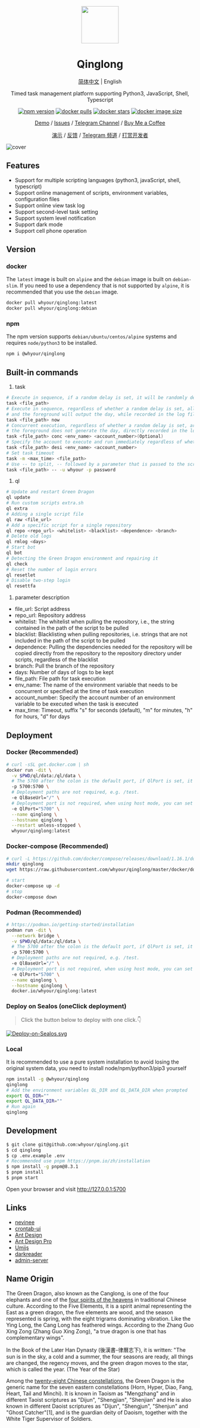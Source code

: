 <div align="center">
<img width="100" src="https://user-images.githubusercontent.com/22700758/191449379-f9f56204-0e31-4a16-be5a-331f52696a73.png">

<h1 align="center">Qinglong</h1>

[简体中文](./README.md) | English

Timed task management platform supporting Python3, JavaScript, Shell, Typescript

[![npm version][npm-version-image]][npm-version-url] [![docker pulls][docker-pulls-image]][docker-pulls-url] [![docker stars][docker-stars-image]][docker-stars-url] [![docker image size][docker-image-size-image]][docker-image-size-url]

[npm-version-image]: https://img.shields.io/npm/v/@whyour/qinglong?style=flat
[npm-version-url]: https://www.npmjs.com/package/@whyour/qinglong?activeTab=readme
[docker-pulls-image]: https://img.shields.io/docker/pulls/whyour/qinglong?style=flat
[docker-pulls-url]: https://hub.docker.com/r/whyour/qinglong
[docker-stars-image]: https://img.shields.io/docker/stars/whyour/qinglong?style=flat
[docker-stars-url]: https://hub.docker.com/r/whyour/qinglong
[docker-image-size-image]: https://img.shields.io/docker/image-size/whyour/qinglong?style=flat
[docker-image-size-url]: https://hub.docker.com/r/whyour/qinglong

[Demo](http://demo.dlww.cc:4433/) / [Issues](https://github.com/whyour/qinglong/issues) / [Telegram Channel](https://t.me/jiao_long) / [Buy Me a Coffee](https://www.buymeacoffee.com/qinglong)

[演示](http://demo.dlww.cc:4433/) / [反馈](https://github.com/whyour/qinglong/issues) / [Telegram 频道](https://t.me/jiao_long) / [打赏开发者](https://user-images.githubusercontent.com/22700758/244744295-29cd0cd1-c8bb-4ea1-adf6-29bd390ad4dd.jpg)
</div>

![cover](https://user-images.githubusercontent.com/22700758/244847235-8dc1ca21-e03f-4606-9458-0541fab60413.png)

## Features

- Support for multiple scripting languages (python3, javaScript, shell, typescript)
- Support online management of scripts, environment variables, configuration files
- Support online view task log
- Support second-level task setting
- Support system level notification
- Support dark mode
- Support cell phone operation

## Version

### docker

The `latest` image is built on `alpine` and the `debian` image is built on `debian-slim`. If you need to use a dependency that is not supported by `alpine`, it is recommended that you use the `debian` image.

```bash
docker pull whyour/qinglong:latest
docker pull whyour/qinglong:debian
```

### npm

The npm version supports `debian/ubuntu/centos/alpine` systems and requires `node/python3` to be installed.

```bash
npm i @whyour/qinglong
```

## Built-in commands

1. task

```bash
# Execute in sequence, if a random delay is set, it will be randomly delayed by a certain number of seconds
task <file_path>                                             
# Execute in sequence, regardless of whether a random delay is set, all run immediately, 
# and the foreground will output the day, while recorded in the log file
task <file_path> now                                         
# Concurrent execution, regardless of whether a random delay is set, are run immediately, 
# the foreground does not generate the day, directly recorded in the log file, and can be specified account execution
task <file_path> conc <env_name> <account_number>(Optional) 
# Specify the account to execute and run immediately regardless of whether a random delay is set 
task <file_path> desi <env_name> <account_number>       
# Set task timeout   
task -m <max_time> <file_path>
# Use -- to split, -- followed by a parameter that is passed to the script, as in the following example, the script receives the parameter -u whyour -p password
task <file_path> -- -u whyour -p password
```

1. ql

```bash
# Update and restart Green Dragon
ql update                                                    
# Run custom scripts extra.sh
ql extra                                                     
# Adding a single script file
ql raw <file_url>                                             
# Add a specific script for a single repository
ql repo <repo_url> <whitelist> <blacklist> <dependence> <branch>   
# Delete old logs
ql rmlog <days>                                              
# Start bot
ql bot                                                       
# Detecting the Green Dragon environment and repairing it
ql check                                                     
# Reset the number of login errors
ql resetlet                                                  
# Disable two-step login
ql resettfa                                                  
```

1. parameter description

- file_url: Script address
- repo_url: Repository address
- whitelist: The whitelist when pulling the repository, i.e., the string contained in the path of the script to be pulled
- blacklist: Blacklisting when pulling repositories, i.e. strings that are not included in the path of the script to be pulled
- dependence: Pulling the dependencies needed for the repository will be copied directly from the repository to the repository directory under scripts, regardless of the blacklist
- branch: Pull the branch of the repository
- days: Number of days of logs to be kept
- file_path: File path for task execution
- env_name: The name of the environment variable that needs to be concurrent or specified at the time of task execution
- account_number: Specify the account number of an environment variable to be executed when the task is executed
- max_time: Timeout, suffix "s" for seconds (default), "m" for minutes, "h" for hours, "d" for days

## Deployment

### Docker (Recommended)

```bash
# curl -sSL get.docker.com | sh
docker run -dit \
  -v $PWD/ql/data:/ql/data \
  # The 5700 after the colon is the default port, if QlPort is set, it needs to be the same as QlPort.
  -p 5700:5700 \
  # Deployment paths are not required, e.g. /test.
  -e QlBaseUrl="/" \
  # Deployment port is not required, when using host mode, you can set the port after service startup, default 5700
  -e QlPort="5700" \
  --name qinglong \
  --hostname qinglong \
  --restart unless-stopped \
  whyour/qinglong:latest
```

### Docker-compose (Recommended)

```bash
# curl -L https://github.com/docker/compose/releases/download/1.16.1/docker-compose-`uname -s`-`uname -m` -o /usr/local/bin/docker-compose
mkdir qinglong
wget https://raw.githubusercontent.com/whyour/qinglong/master/docker/docker-compose.yml

# start
docker-compose up -d
# stop
docker-compose down
```

### Podman (Recommended)

```bash
# https://podman.io/getting-started/installation
podman run -dit \
  --network bridge \
  -v $PWD/ql/data:/ql/data \
  # The 5700 after the colon is the default port, if QlPort is set, it needs to be the same as QlPort.
  -p 5700:5700 \
  # Deployment paths are not required, e.g. /test.
  -e QlBaseUrl="/" \
  # Deployment port is not required, when using host mode, you can set the port after service startup, default 5700
  -e QlPort="5700" \
  --name qinglong \
  --hostname qinglong \
  docker.io/whyour/qinglong:latest
```
### Deploy on Sealos (oneClick deployment)

> Click the button below to deploy with one click.👇

[![Deploy-on-Sealos.svg](https://raw.githubusercontent.com/labring-actions/templates/main/Deploy-on-Sealos.svg)](https://cloud.sealos.io/?openapp=system-fastdeploy?templateName=qinglong)


### Local

It is recommended to use a pure system installation to avoid losing the original system data, you need to install node/npm/python3/pip3 yourself

```bash
npm install -g @whyour/qinglong
qinglong
# Add the environment variables QL_DIR and QL_DATA_DIR when prompted
export QL_DIR=""
export QL_DATA_DIR=""
# Run again
qinglong
```

## Development

```bash
$ git clone git@github.com:whyour/qinglong.git
$ cd qinglong
$ cp .env.example .env
# Recommended use pnpm https://pnpm.io/zh/installation
$ npm install -g pnpm@8.3.1
$ pnpm install
$ pnpm start
```

Open your browser and visit <http://127.0.0.1:5700>

## Links

- [nevinee](https://gitee.com/evine)
- [crontab-ui](https://github.com/alseambusher/crontab-ui)
- [Ant Design](https://ant.design)
- [Ant Design Pro](https://pro.ant.design/)
- [Umijs](https://umijs.org)
- [darkreader](https://github.com/darkreader/darkreader)
- [admin-server](https://github.com/sunpu007/admin-server)

## Name Origin

The Green Dragon, also known as the Canglong, is one of the four elephants and one of the [four spirits of the heavens](https://zh.wikipedia.org/wiki/%E5%A4%A9%E4%B9%8B%E5%9B%9B%E7%81%B5) in traditional Chinese culture. According to the Five Elements, it is a spirit animal representing the East as a green dragon, the five elements are wood, and the season represented is spring, with the eight trigrams dominating vibration. Like the Ying Long, the Cang Long has feathered wings. According to the Zhang Guo Xing Zong (Zhang Guo Xing Zong), "a true dragon is one that has complementary wings".

In the Book of the Later Han Dynasty (後漢書-律曆志下), it is written: "The sun is in the sky, a cold and a summer, the four seasons are ready, all things are changed, the regency moves, and the green dragon moves to the star, which is called the year. (The Year of the Star)

Among the [twenty-eight Chinese constellations](https://zh.wikipedia.org/wiki/%E4%BA%8C%E5%8D%81%E5%85%AB%E5%AE%BF), the Green Dragon is the generic name for the seven eastern constellations (Horn, Hyper, Diao, Fang, Heart, Tail and Minchi). It is known in Taoism as "Mengzhang" and in different Taoist scriptures as "Dijun", "Shengjian", "Shenjian" and He is also known in different Daoist scriptures as "Dijun", "Shengjun", "Shenjun" and "Ghost Catcher"[1], and is the guardian deity of Daoism, together with the White Tiger Supervisor of Soldiers.
